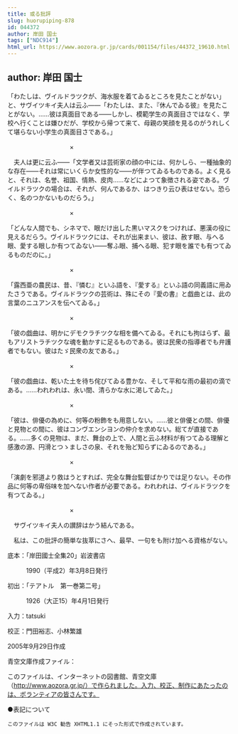 ```yaml
---
title: 或る批評
slug: huorupiping-878
id: 044372
author: 岸田 国士
tags: ["NDC914"]
html_url: https://www.aozora.gr.jp/cards/001154/files/44372_19610.html
---
```


## author: 岸田 国士

「わたしは、ヴイルドラツクが、海水服を着てゐるところを見たことがない」と、サヴイツキイ夫人は云ふ――「わたしは、また、『休んでゐる彼』を見たことがない。……彼は真面目である――しかし、模範学生の真面目さではなく、学校へ行くことは嫌ひだが、学校から帰つて来て、母親の笑顔を見るのがうれしくて堪らない小学生の真面目さである。」

　　　　　　　　　　×

　夫人は更に云ふ――「文学者又は芸術家の顔の中には、何かしら、一種抽象的な存在――それは常にいくらか女性的な――が伴つてゐるものである。よく見ると、それは、名誉、祖国、情熱、皮肉……などによつて象徴される姿である。ヴイルドラツクの場合は、それが、何んであるか、はつきり云ひ表はせない。恐らく、名のつかないものだらう。」

　　　　　　　　　　×

「どんな人間でも、シネマで、眼だけ出した黒いマスクをつければ、悪漢の役に見えるだらう。ヴイルドラツクには、それが出来まい、彼は、赦す眼、与へる眼、愛する眼しか有つてゐない――奪ふ眼、捕へる眼、犯す眼を誰でも有つてゐるものだのに。」

　　　　　　　　　　×

「露西亜の農民は、昔、『憐む』といふ語を、『愛する』といふ語の同義語に用ゐたさうである。ヴイルドラツクの芸術は、殊にその『愛の書』と戯曲とは、此の言葉のニユアンスを伝へてゐる。」

　　　　　　　　　　×

「彼の戯曲は、明かにデモクラチツクな相を備へてゐる。それにも拘はらず、最もアリストラチツクな魂を動かすに足るものである。彼は民衆の指導者でも弁護者でもない。彼はたゞ民衆の友である。」

　　　　　　　　　　×

「彼の戯曲は、乾いた土を待ち侘びてゐる豊かな、そして平和な雨の最初の滴である。……われわれは、永い間、清らかな水に渇してゐた。」

　　　　　　　　　　×

「彼は、俳優の為めに、何等の粉飾をも用意しない。……彼と俳優との間、俳優と見物との間に、彼はコンヴエンシヨンの仲介を求めない。総てが直接である。……多くの見物は、まだ、舞台の上で、人間と云ふ材料が有つてゐる理解と感激の源、円滑とつゝましさの泉、それを殆ど知らずにゐるのである。」

　　　　　　　　　　×

「演劇を邪道より救はうとすれば、完全な舞台監督ばかりでは足りない。その作品に何等の卑俗味を加へない作者が必要である。われわれは、ヴイルドラツクを有つてゐる。」

　　　　　　　　　　×

　サヴイツキイ夫人の讃辞はかう結んである。

　私は、この批評の簡単な抜萃にさへ、最早、一句をも附け加へる資格がない。













底本：「岸田國士全集20」岩波書店


　　　1990（平成2）年3月8日発行

初出：「テアトル　第一巻第二号」

　　　1926（大正15）年4月1日発行

入力：tatsuki

校正：門田裕志、小林繁雄

2005年9月29日作成

青空文庫作成ファイル：

このファイルは、インターネットの図書館、青空文庫（http://www.aozora.gr.jp/）で作られました。入力、校正、制作にあたったのは、ボランティアの皆さんです。











●表記について


	このファイルは W3C 勧告 XHTML1.1 にそった形式で作成されています。